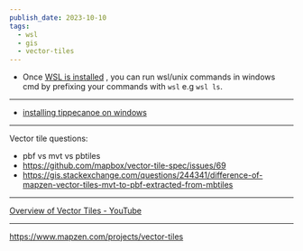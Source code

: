 ```yaml
---
publish_date: 2023-10-10
tags:
  - wsl
  - gis
  - vector-tiles
---
```

 - Once [WSL is installed](https://learn.microsoft.com/en-us/windows/wsl/install#install-wsl-command) , you can run wsl/unix commands in windows cmd by  prefixing your commands with `wsl` e.g `wsl ls`.

---
- [installing tippecanoe on windows](https://gist.github.com/ryanbaumann/e5c7d76f6eeb8598e66c5785b677726e)

---

Vector tile questions:

- pbf vs mvt vs pbtiles
- https://github.com/mapbox/vector-tile-spec/issues/69
- https://gis.stackexchange.com/questions/244341/difference-of-mapzen-vector-tiles-mvt-to-pbf-extracted-from-mbtiles


---
[Overview of Vector Tiles - YouTube](https://www.youtube.com/watch?v=savQWL0kq_g)


---

https://www.mapzen.com/projects/vector-tiles
